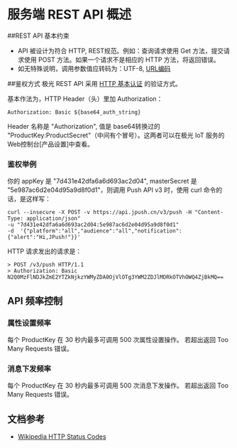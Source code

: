 # 服务端 REST API 概述

##REST API 基本约束
+ API 被设计为符合 HTTP, REST规范。例如：查询请求使用 Get 方法，提交请求使用 POST 方法。如果一个请求不是相应的 HTTP 方法，将返回错误。
+ 如无特殊说明，调用参数值应转码为：UTF-8, [URL编码](https://zh.wikipedia.org/wiki/%E7%99%BE%E5%88%86%E5%8F%B7%E7%BC%96%E7%A0%81)

##鉴权方式
极光 REST API 采用 [HTTP 基本认证](http://zh.wikipedia.org/wiki/HTTP%E5%9F%BA%E6%9C%AC%E8%AE%A4%E8%AF%81) 的验证方式。

基本作法为，HTTP Header（头）里加 Authorization：

    Authorization: Basic ${base64_auth_string}


Header 名称是 "Authorization", 值是 base64转换过的 "ProductKey:ProductSecret"（中间有个冒号）。这两者可以在极光 IoT 服务的Web控制台[产品设置]中查看。



### 鉴权举例

你的 appKey 是 "7d431e42dfa6a6d693ac2d04", masterSecret 是 "5e987ac6d2e04d95a9d8f0d1"，则调用 Push API v3 时，使用 curl 命令的话，是这样写：

```
curl --insecure -X POST -v https://api.jpush.cn/v3/push -H "Content-Type: application/json"
-u "7d431e42dfa6a6d693ac2d04:5e987ac6d2e04d95a9d8f0d1"
-d  '{"platform":"all","audience":"all","notification":{"alert":"Hi,JPush!"}}'
```

HTTP 请求发出的请求是：

```
> POST /v3/push HTTP/1.1
> Authorization: Basic N2Q0MzFlNDJkZmE2YTZkNjkzYWMyZDA0OjVlOTg3YWM2ZDJlMDRkOTVhOWQ4ZjBkMQ==
```
## API 频率控制
### 属性设置频率
每个 ProductKey 在 30 秒内最多可调用 500 次属性设置操作。 若超出返回 Too Many Requests 错误。    

### 消息下发频率
每个 ProductKey 在 30 秒内最多可调用 500 次消息下发操作。 若超出返回 Too Many Requests 错误。

## 文档参考

+ [Wikipedia HTTP Status Codes](https://en.wikipedia.org/wiki/List_of_HTTP_status_codes)
